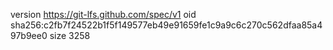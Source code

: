 version https://git-lfs.github.com/spec/v1
oid sha256:c2fb7f24522b1f5f149577eb49e91659fe1c9a9c6c270c562dfaa85a497b9ee0
size 3258
